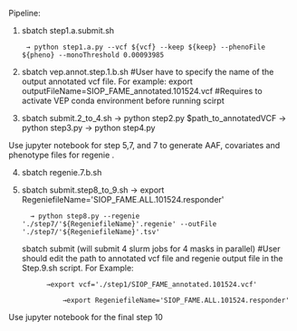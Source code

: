Pipeline:

1. sbatch step1.a.submit.sh

		→ python step1.a.py --vcf ${vcf} --keep ${keep} --phenoFile ${pheno} --monoThreshold 0.00093985 
2. sbatch vep.annot.step.1.b.sh 
		#User have to specify the name of the output annotated vcf file. For example:
		export outputFileName=SIOP_FAME_annotated.101524.vcf
		#Requires to activate VEP conda environment before running scirpt

3. sbatch submit.2_to_4.sh
		→ python step2.py $path_to_annotatedVCF
		→ python step3.py
		→ python step4.py

Use jupyter notebook for step 5,7, and 7 to generate AAF, covariates and phenotype files for regenie .

4. sbatch regenie.7.b.sh

5. sbatch submit.step8_to_9.sh
    		 → export RegeniefileName='SIOP_FAME.ALL.101524.responder'
   
		 → python step8.py --regenie './step7/'${RegeniefileName}'.regenie' --outFile  './step7/'${RegeniefileName}'.tsv'
   
   sbatch submit (will submit 4 slurm jobs for 4 masks in parallel) #User should edit the path to annotated vcf file and regenie output file in the Step.9.sh script. For Example:
   
			 →export vcf='./step1/SIOP_FAME_annotated.101524.vcf'
   
                 →export RegeniefileName='SIOP_FAME.ALL.101524.responder'
   
Use jupyter notebook for the final step 10






